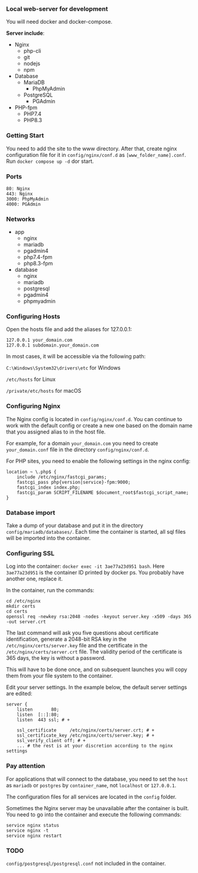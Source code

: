 ### Local web-server for development

You will need docker and docker-compose.

__Server include__:

* Nginx
  * php-cli
  * git
  * nodejs
  * npm
* Database
  * MariaDB
    * PhpMyAdmin
  * PostgreSQL
    * PGAdmin
* PHP-fpm
  * PHP7.4
  * PHP8.3

### Getting Start

You need to add the site to the www directory. After that, create 
nginx configuration file for it in `config/nginx/conf.d` as 
`[www_folder_name].conf`. Run `docker compose up -d` dor start.

### Ports

    80: Nginx
    443: Nginx
    3000: PhpMyAdmin
    4000: PGAdmin

### Networks

- app
  - nginx
  - mariadb
  - pgadmin4
  - php7.4-fpm
  - php8.3-fpm
- database
  - nginx
  - mariadb
  - postgresql
  - pgadmin4
  - phpmyadmin

### Configuring Hosts

Open the hosts file and add the aliases for 127.0.0.1:

    127.0.0.1 your_domain.com
    127.0.0.1 subdomain.your_domain.com

In most cases, it will be accessible via the following path:

`C:\Windows\System32\drivers\etc` for Windows

`/etc/hosts` for Linux

`/private/etc/hosts` for macOS

### Configuring Nginx

The Nginx config is located in `config/nginx/conf.d`. You can continue to 
work with the default config or create a new one based on the domain name
that you assigned alias to in the host file. 

For example, for a domain `your_domain.com` you need to create 
`your_domain.conf` file in the directory `config/nginx/conf.d`.

For PHP sites, you need to enable the following settings in the nginx config:

    location ~ \.php$ {
        include /etc/nginx/fastcgi_params;
        fastcgi_pass php{version|service}-fpm:9000;
        fastcgi_index index.php;
        fastcgi_param SCRIPT_FILENAME $document_root$fastcgi_script_name;
    }

### Database import

Take a dump of your database and put it in the directory `config/mariadb/databases/`.
Each time the container is started, all sql files will be imported into 
the container. 

### Configuring SSL

Log into the container: `docker exec -it 3ae77a23d951 bash`. 
Here `3ae77a23d951` is the container ID printed by docker ps. 
You probably have another one, replace it.

In the container, run the commands:

    cd /etc/nginx
    mkdir certs
    cd certs
    openssl req -newkey rsa:2048 -nodes -keyout server.key -x509 -days 365 -out server.crt

The last command will ask you five questions about certificate identification,
generate a 2048-bit RSA key in the `/etc/nginx/certs/server.key` file and 
the certificate in the `/etc/nginx/certs/server.crt` file. The validity 
period of the certificate is 365 days, the key is without a password.

This will have to be done once, and on subsequent launches you will copy 
them from your file system to the container.

Edit your server settings. In the example below, the default server 
settings are edited:

    server {
        listen       80;
        listen  [::]:80;
        listen  443 ssl; # +
    
        ssl_certificate     /etc/nginx/certs/server.crt; # +
        ssl_certificate_key /etc/nginx/certs/server.key; # +
        ssl_verify_client off; # +
        ... # the rest is at your discretion according to the nginx settings

### Pay attention

For applications that will connect to the database, you need to set 
the `host` as `mariadb` or `postgres` by `container_name`, 
not `localhost` or `127.0.0.1`.

The configuration files for all services are located in the `config` folder.

Sometimes the Nginx server may be unavailable after the container is built.
You need to go into the container and execute the following commands:

    service nginx status
    service nginx -t
    service nginx restart

### TODO

`config/postgresql/postgresql.conf` not included in the container.
